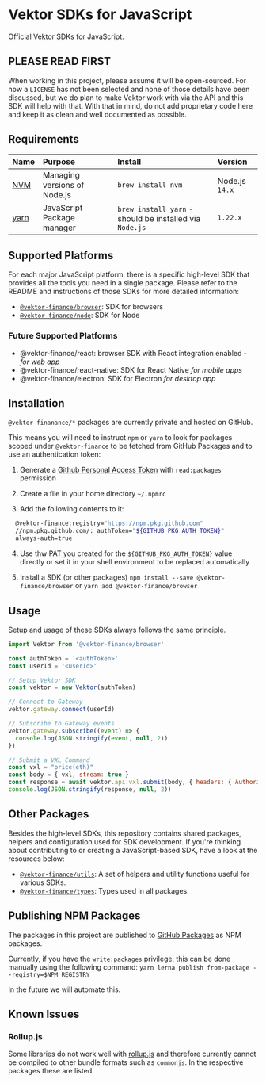 # Vektor SDKs for JavaScript

Official Vektor SDKs for JavaScript.

## PLEASE READ FIRST

When working in this project, please assume it will be open-sourced. For now a `LICENSE` has not been selected and none of those details have been discussed, but we do plan to make Vektor work with via the API and this SDK will help with that. With that in mind, do not add proprietary code here and keep it as clean and well documented as possible.

## Requirements

| Name                                                | Purpose                      | Install                                                           | Version                         |
| :-------------------------------------------------- | :--------------------------- | :---------------------------------------------------------------- | :------------------------------ |
| [NVM](https://github.com/nvm-sh/nvm)                | Managing versions of Node.js | `brew install nvm`                                                | Node.js `14.x`                  |
| [yarn](https://classic.yarnpkg.com/en/docs/install) | JavaScript Package manager   | `brew install yarn` - should be installed via `Node.js`           | `1.22.x`                        |


## Supported Platforms

For each major JavaScript platform, there is a specific high-level SDK that provides all the tools you need in a single package. Please refer to the README and instructions of those SDKs for more detailed information:

- [`@vektor-finance/browser`](packages/browser): SDK for browsers
- [`@vektor-finance/node`](packages/node): SDK for Node

### Future Supported Platforms

- @vektor-finance/react: browser SDK with React integration enabled - _for web app_
- @vektor-finance/react-native: SDK for React Native _for mobile apps_
- @vektor-finance/electron: SDK for Electron _for desktop app_

## Installation

`@vektor-finanance/*` packages are currently private and hosted on GitHub.

This means you will need to instruct `npm` or `yarn` to look for packages scoped under `@vektor-finance` to be fetched from GitHub Packages and to use an authentication token:

1. Generate a [Github Personal Access Token](https://github.com/settings/tokens) with `read:packages` permission

2. Create a file in your home directory `~/.npmrc`

3. Add the following contents to it:

```bash
  @vektor-finance:registry="https://npm.pkg.github.com"
  //npm.pkg.github.com/:_authToken="${GITHUB_PKG_AUTH_TOKEN}"
  always-auth=true
```

4. Use thw PAT you created for the `${GITHUB_PKG_AUTH_TOKEN}` value directly or set it in your shell environment to be replaced automatically

5. Install a SDK (or other packages) `npm install --save @vektor-finance/browser` or `yarn add @vektor-finance/browser`

## Usage

Setup and usage of these SDKs always follows the same principle.

```javascript
import Vektor from '@vektor-finance/browser'

const authToken = '<authToken>'
const userId = '<userId>'

// Setup Vektor SDK
const vektor = new Vektor(authToken)

// Connect to Gateway
vektor.gateway.connect(userId)

// Subscribe to Gateway events
vektor.gateway.subscribe((event) => {
  console.log(JSON.stringify(event, null, 2))
})

// Submit a VXL Command
const vxl = "price(eth)"
const body = { vxl, stream: true }
const response = await vektor.api.vxl.submit(body, { headers: { Authorization: `Bearer ${authToken}` } })
console.log(JSON.stringify(response, null, 2))
```

## Other Packages

Besides the high-level SDKs, this repository contains shared packages, helpers and configuration used for SDK
development. If you're thinking about contributing to or creating a JavaScript-based SDK, have a look at the resources
below:

- [`@vektor-finance/utils`](packages/utils): A set of helpers and utility functions useful for various SDKs.
- [`@vektor-finance/types`](packages/types): Types used in all packages.

## Publishing NPM Packages

The packages in this project are published to [GitHub Packages](https://github.com/features/packages) as NPM packages.

Currently, if you have the `write:packages` privilege, this can be done manually using the following command: `yarn lerna publish from-package --registry=$NPM_REGISTRY`

In the future we will automate this.

## Known Issues

### Rollup.js

Some libraries do not work well with [rollup.js](https://rollupjs.org/) and therefore currently cannot be compiled to other bundle formats such as `commonjs`. In the respective packages these are listed.
